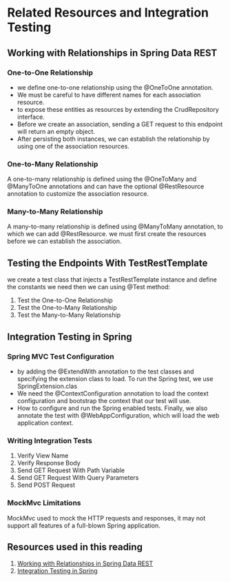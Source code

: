 # Related Resources and Integration Testing

## Working with Relationships in Spring Data REST

### One-to-One Relationship

* we define one-to-one relationship using the @OneToOne annotation.
* We must be careful to have different names for each association resource.
* to expose these entities as resources by extending the CrudRepository interface.
* Before we create an association, sending a GET request to this endpoint will return an empty object.
* After persisting both instances, we can establish the relationship by using one of the association resources.

### One-to-Many Relationship

A one-to-many relationship is defined using the @OneToMany and @ManyToOne annotations and can have the optional @RestResource annotation to customize the association resource.

### Many-to-Many Relationship

A many-to-many relationship is defined using @ManyToMany annotation, to which we can add @RestResource.
we must first create the resources before we can establish the association.


## Testing the Endpoints With TestRestTemplate

we create a test class that injects a TestRestTemplate instance and define the constants we need then we can using @Test method:

1. Test the One-to-One Relationship
2. Test the One-to-Many Relationship
3. Test the Many-to-Many Relationship

## Integration Testing in Spring

### Spring MVC Test Configuration

* by adding the @ExtendWith annotation to the test classes and specifying the extension class to load. To run the Spring test, we use SpringExtension.clas
* We need the @ContextConfiguration annotation to load the context configuration and bootstrap the context that our test will use.
* How to configure and run the Spring enabled tests.
Finally, we also annotate the test with @WebAppConfiguration, which will load the web application context.

### Writing Integration Tests

1. Verify View Name
2. Verify Response Body
3. Send GET Request With Path Variable
4. Send GET Request With Query Parameters
5. Send POST Request

### MockMvc Limitations

MockMvc used to mock the HTTP requests and responses, it may not support all features of a full-blown Spring application.

## Resources used in this reading

1. [Working with Relationships in Spring Data REST](https://www.baeldung.com/spring-data-rest-relationships)
2. [Integration Testing in Spring](https://www.baeldung.com/integration-testing-in-spring)